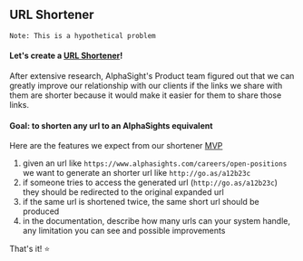 ## URL Shortener

    Note: This is a hypothetical problem
    
#### Let's create a [URL Shortener](https://en.wikipedia.org/wiki/URL_shortening)!

After extensive research, AlphaSight's Product team figured out that we can greatly improve our relationship with our 
clients if the links we share with them are shorter because it would make it easier for them to share those links.
 
#### Goal: to shorten any url to an AlphaSights equivalent

Here are the features we expect from our shortener [MVP](https://en.wikipedia.org/wiki/Minimum_viable_product)

1. given an url like `https://www.alphasights.com/careers/open-positions` we want to generate an shorter url like `http://go.as/a12b23c`  
2. if someone tries to access the generated url (`http://go.as/a12b23c`) they should be redirected to the original expanded url
3. if the same url is shortened twice, the same short url should be produced   
4. in the documentation, describe how many urls can your system handle, any limitation you can see and possible improvements

That's it! :star:
